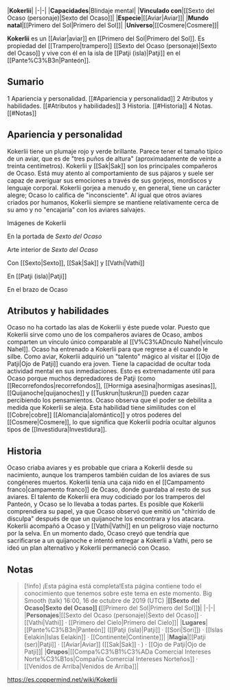 

|**Kokerlii**|
|-|-|
|**Capacidades**|Blindaje mental|
|**Vinculado con**|[[Sexto del Ocaso (personaje)\|Sexto del Ocaso]]|
|**Especie**|[[Aviar\|Aviar]]|
|**Mundo natal**|[[Primero del Sol\|Primero del Sol]]|
|**Universo**|[[Cosmere\|Cosmere]]|

**Kokerlii** es un [[Aviar\|aviar]] en [[Primero del Sol\|Primero del Sol]]. Es propiedad del [[Trampero\|trampero]] [[Sexto del Ocaso (personaje)\|Sexto del Ocaso]] y vive con él en la isla de [[Patji (isla)\|Patji]] en el [[Pante%C3%B3n\|Panteón]].

## Sumario

1 Apariencia y personalidad. [[#Apariencia y personalidad]] 
2 Atributos y habilidades. [[#Atributos y habilidades]] 
3 Historia. [[#Historia]] 
4 Notas. [[#Notas]] 


## Apariencia y personalidad
Kokerlii tiene un plumaje rojo y verde brillante. Parece tener el tamaño típico de un aviar, que es de "tres puños de altura" (aproximadamente de veinte a treinta centímetros). Kokerlii y [[Sak\|Sak]] son los principales compañeros de Ocaso. Está muy atento al comportamiento de sus pájaros y suele ser capaz de averiguar sus emociones a través de sus gorjeos, mordiscos y lenguaje corporal. Kokerlii gorjea a menudo y, en general, tiene un carácter alegre; Ocaso lo califica de "inconsciente". Al igual que otros aviares criados por humanos, Kokerlii siempre se mantiene relativamente cerca de su amo y no "encajaría" con los aviares salvajes.


Imágenes de Kokerlii



 En la portada de *Sexto del Ocaso*





 Arte interior de *Sexto del Ocaso*





 Con [[Sexto\|Sexto]], [[Sak\|Sak]] y [[Vathi\|Vathi]]





 En [[Patji (isla)\|Patji]]





 En el brazo de Ocaso



## Atributos y habilidades
Ocaso no ha cortado las alas de Kokerlii y éste puede volar. Puesto que Kokerlii sirve como uno de los compañeros aviares de Ocaso, ambos comparten un vínculo único comparable al [[V%C3%ADnculo Nahel\|vínculo Nahel]]. Ocaso ha entrenado a Kokerlii para que regrese a él cuando le silbe.
Como aviar, Kokerlii adquirió un "talento" mágico al visitar el [[Ojo de Patji\|Ojo de Patji]] cuando era joven. Tiene la capacidad de ocultar toda actividad mental en sus inmediaciones. Esto es extremadamente útil para Ocaso porque muchos depredadores de Patji (como [[Recorrefondos\|recorrefondos]], [[Hormiga asesina\|hormigas asesinas]], [[Quijanoche\|quijanoches]] y [[Tuskrun\|tuskrun]]) pueden cazar percibiendo los pensamientos.  Ocaso observa que el poder se debilita a medida que Kokerlii se aleja. Esta habilidad tiene similitudes con el [[Cobre\|cobre]] [[Alomancia\|alomántico]]  y otros poderes del [[Cosmere\|Cosmere]], lo que significa que Kokerlii podría ocultar algunos tipos de [[Investidura\|Investidura]].

## Historia
Ocaso criaba aviares y es probable que criara a Kokerlii desde su nacimiento, aunque los tramperos también cuidan de los aviares de sus congéneres muertos. Kokerlii tenía una caja nido en el [[Campamento franco\|campamento franco]] de Ocaso, donde guardaba al resto de sus aviares. El talento de Kokerlii era muy codiciado por los tramperos del Panteón, y Ocaso se lo llevaba a todas partes. Es posible que Kokerlii comprendiera su papel, ya que Ocaso observó que emitió un "chirrido de disculpa" después de que un quijanoche los encontrara y los atacara.
Kokerlii acompañó a Ocaso y [[Vathi\|Vathi]] en un peligroso viaje nocturno por la selva. En un momento dado, Ocaso creyó que tendría que sacrificarse a un quijanoche e intentó entregar a Kokerlii a Vathi, pero se ideó un plan alternativo y Kokerlii permaneció con Ocaso.

## Notas

> [!info] ¡Esta página está completa!Esta página contiene todo el conocimiento que tenemos sobre este tema en este momento.
Big Smooth (talk) 16:00, 16 de octubre de 2019 (UTC)
|**[[Sexto del Ocaso\|Sexto del Ocaso]] (**[[Primero del Sol\|Primero del Sol]]**)**|
|-|-|
|**Personajes**|[[Sexto del Ocaso (personaje)\|Sexto del Ocaso]] · [[Vathi\|Vathi]] · [[Primero del Cielo\|Primero del Cielo]]|
|**Lugares**|[[Pante%C3%B3n\|Panteón]] ([[Patji (isla)\|Patji]] · [[Sori\|Sori]]) · [[Islas Eelakin\|Islas Eelakin]] · [[Continente\|Continente]]|
|**Magia**|[[Patji (ser)\|Patji]] · [[Aviar\|Aviar]] ([[Sak\|Sak]] · ) · [[Ojo de Patji\|Ojo de Patji]]|
|**Grupos**|[[Compa%C3%B1%C3%ADa Comercial Intereses Norte%C3%B1os\|Compañía Comercial Intereses Norteños]] · [[Venidos de Arriba\|Venidos de Arriba]]|



https://es.coppermind.net/wiki/Kokerlii
